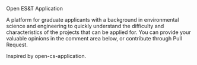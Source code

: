 Open ES&T Application

A platform for graduate applicants with a background in environmental science and engineering to quickly understand the difficulty and characteristics of the projects that can be applied for. You can provide your valuable opinions in the comment area below, or contribute through Pull Request.

Inspired by open-cs-application.    